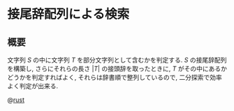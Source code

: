 # 接尾辞配列による検索

## 概要

文字列 $S$ の中に文字列 $T$ を部分文字列として含むかを判定する.
$S$ の接尾辞配列を構築し, さらにそれらの長さ $|T|$ の接頭辞を取ったときに, $T$ がその中にあるかどうかを判定すればよく, それらは辞書順で整列しているので, 二分探索で効率よく判定が出来る.

@[rust](procon-rs/src/string/suffix_array_search.rs)
